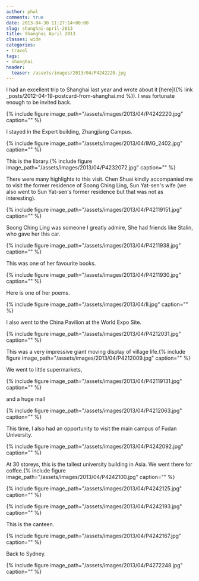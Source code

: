```yaml
---
author: phwl
comments: true
date: 2013-04-30 11:27:14+00:00
slug: shanghai-april-2013
title: Shanghai April 2013
classes: wide
categories:
- travel
tags:
- shanghai
header:
  teaser: /assets/images/2013/04/P4242220.jpg
---
```


I had an excellent trip to Shanghai last year and wrote about it 
[here]({% link _posts/2012-04-19-postcard-from-shanghai.md %}).
I was fortunate enough to be invited back.

{% include figure image_path="/assets/images/2013/04/P4242220.jpg" caption="" %}

<!-- more -->

I stayed in the Expert building, Zhangjiang Campus.

{% include figure image_path="/assets/images/2013/04/IMG_2402.jpg" caption="" %}

This is the library.{% include figure image_path="/assets/images/2013/04/P4232072.jpg" caption="" %}

There were many highlights to this visit. Chen Shuai kindly accompanied me to visit the former residence of Soong Ching Ling, Sun Yat-sen's wife (we also went to Sun Yat-sen's former residence but that was not as interesting).

{% include figure image_path="/assets/images/2013/04/P42119151.jpg" caption="" %}

Soong Ching Ling was someone I greatly admire, She had friends like Stalin, who gave her this car.

{% include figure image_path="/assets/images/2013/04/P4211938.jpg" caption="" %}

This was one of her favourite books.

{% include figure image_path="/assets/images/2013/04/P4211930.jpg" caption="" %}

Here is one of her poems.

{% include figure image_path="/assets/images/2013/04/II.jpg" caption="" %}

I also went to the China Pavilion at the World Expo Site.

{% include figure image_path="/assets/images/2013/04/P4212031.jpg" caption="" %}

This was a very impressive giant moving display of village life.{% include figure image_path="/assets/images/2013/04/P4212009.jpg" caption="" %}

We went to little supermarkets,

{% include figure image_path="/assets/images/2013/04/P42119131.jpg" caption="" %}

and a huge mall

{% include figure image_path="/assets/images/2013/04/P4212063.jpg" caption="" %}

This time, I also had an opportunity to visit the main campus of Fudan University.

{% include figure image_path="/assets/images/2013/04/P4242092.jpg" caption="" %}

At 30 storeys, this is the tallest university building in Asia. We went there for coffee.{% include figure image_path="/assets/images/2013/04/P4242100.jpg" caption="" %}

{% include figure image_path="/assets/images/2013/04/P4242125.jpg" caption="" %}

{% include figure image_path="/assets/images/2013/04/P4242193.jpg" caption="" %}

This is the canteen.

{% include figure image_path="/assets/images/2013/04/P4242167.jpg" caption="" %}

Back to Sydney.

{% include figure image_path="/assets/images/2013/04/P4272248.jpg" caption="" %}
